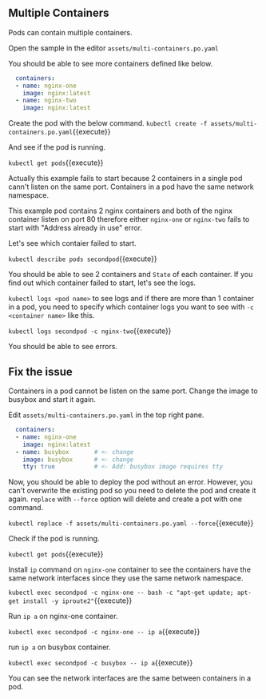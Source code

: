 ## Multiple Containers

Pods can contain multiple containers. 

Open the sample in the editor `assets/multi-containers.po.yaml`

You should be able to see more containers defined like below.

```yaml
  containers:
  - name: nginx-one
    image: nginx:latest
  - name: nginx-two
    image: nginx:latest
```

Create the pod with the below command.
`kubectl create -f assets/multi-containers.po.yaml`{{execute}}

And see if the pod is running. 

`kubectl get pods`{{execute}}

Actually this example fails to start because 2 containers in a single pod cann't listen on the same port. Containers in a pod have the same network namespace. 

This example pod contains 2 nginx containers and both of the nginx container listen on port 80 therefore either `nginx-one` or `nginx-two` fails to start with "Address already in use" error.

Let's see which contaier failed to start. 

`kubectl describe pods secondpod`{{execute}}

You should be able to see 2 containers and `State` of each container. If you find out which container failed to start, let's see the logs. 

`kubectl logs <pod name>` to see logs and if there are more than 1 container in a pod, you need to specify which container logs you want to see with `-c <container name>` like this.

`kubectl logs secondpod -c nginx-two`{{execute}}

You should be able to see errors.

## Fix the issue

Containers in a pod cannot be listen on the same port. Change the image to busybox and start it again. 

Edit `assets/multi-containers.po.yaml` in the top right pane. 

```yaml
  containers:
  - name: nginx-one
    image: nginx:latest
  - name: busybox       # <- change
    image: busybox      # <- change
    tty: true           # <- Add: busybox image requires tty
```

Now, you should be able to deploy the pod without an error. However, you can't overwrite the existing pod so you need to delete the pod and create it again. `replace` with `--force` option will delete and create a pot with one command. 

`kubectl replace -f assets/multi-containers.po.yaml --force`{{execute}}

Check if the pod is running.

`kubectl get pods`{{execute}}

Install `ip` command on `nginx-one` container to see the containers have the same network interfaces since they use the same network namespace.

`kubectl exec secondpod -c nginx-one -- bash -c "apt-get update; apt-get install -y iproute2"`{{execute}}

Run `ip a` on nginx-one container.

`kubectl exec secondpod -c nginx-one -- ip a`{{execute}}

run `ip a` on busybox container.

`kubectl exec secondpod -c busybox -- ip a`{{execute}}

You can see the network interfaces are the same between containers in a pod. 